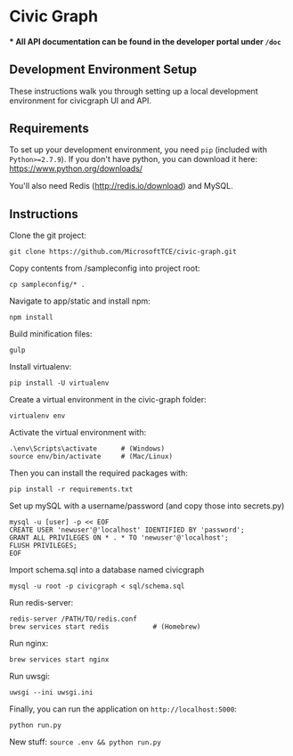# Civic Graph

#### * All API documentation can be found in the developer portal under ```/doc``` 

## Development Environment Setup

These instructions walk you through setting up a local development environment for civicgraph UI and API.

## Requirements

To set up your development environment, you need `pip` (included with `Python>=2.7.9`).
If you don't have python, you can download it here: https://www.python.org/downloads/ 

You'll also need Redis (http://redis.io/download) and MySQL.

## Instructions

Clone the git project:
```
git clone https://github.com/MicrosoftTCE/civic-graph.git 
```

Copy contents from /sampleconfig into project root:
```
cp sampleconfig/* .
```

Navigate to app/static and install npm:
```
npm install
```
Build minification files:
```
gulp
```
Install virtualenv:			
```
pip install -U virtualenv 
```
Create a virtual environment in the civic-graph folder:
```
virtualenv env
```
Activate the virtual environment with:
```
.\env\Scripts\activate      # (Windows)
source env/bin/activate     # (Mac/Linux)
```
Then you can install the required packages with:
```
pip install -r requirements.txt
```
Set up mySQL with a username/password (and copy those into secrets.py) 
```
mysql -u [user] -p << EOF 
CREATE USER 'newuser'@'localhost' IDENTIFIED BY 'password';
GRANT ALL PRIVILEGES ON * . * TO 'newuser'@'localhost';
FLUSH PRIVILEGES;
EOF
```
Import schema.sql into a database named civicgraph 
```
mysql -u root -p civicgraph < sql/schema.sql
```
Run redis-server:
```
redis-server /PATH/TO/redis.conf
brew services start redis		    # (Homebrew) 
```
Run nginx:
```
brew services start nginx
```
Run uwsgi:
```
uwsgi --ini uwsgi.ini
```
Finally, you can run the application on `http://localhost:5000`:
```
python run.py
```


New stuff:
```source .env && python run.py```
